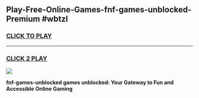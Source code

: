 
## Play-Free-Online-Games-fnf-games-unblocked-Premium #wbtzl
<h3>
<a href="https://premium.freeplayer.one?title=fnf-games-unblocked&ref=8M">CLICK TO PLAY</a></h3>
<hr>

<h3>
<a href="https://premium.freeplayer.one?title=fnf-games-unblocked&ref=8M">CLICK 2 PLAY</a>
  
</h3>

<a href="https://premium.freeplayer.one?title=fnf-games-unblocked&ref=8M"><img src="https://clearcache.store/games.png"></a>


**fnf-games-unblocked games unblocked: Your Gateway to Fun and Accessible Online Gaming**
